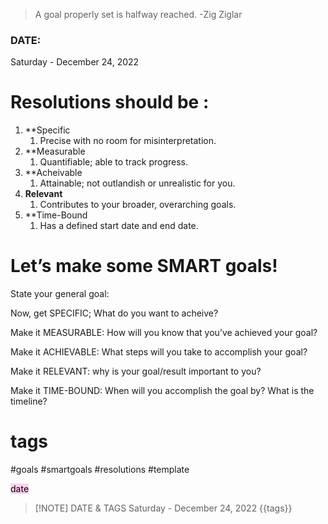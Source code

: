> A goal properly set is halfway reached.
> -Zig Ziglar


### DATE:

Saturday - December 24, 2022


# **Resolutions should be :**
1. **Specific
	1. Precise with no room for misinterpretation.
2. **Measurable
	1. Quantifiable; able to track progress.
3. **Acheivable
	1. Attainable; not outlandish or unrealistic for you.
4. **Relevant**
	1.  Contributes to your broader, overarching goals.
5. **Time-Bound
	1. Has a defined start date and end date.

# Let’s make some SMART goals!

State your general goal: 

Now, get SPECIFIC;
What do you want to acheive?

Make it MEASURABLE:
How will you know that you’ve achieved your goal?

Make it ACHIEVABLE:
What steps will you take to accomplish your goal?

Make it RELEVANT:
why is your goal/result important to you?

Make it TIME-BOUND:
When will you accomplish the goal by? What is the timeline?


# tags
#goals #smartgoals #resolutions #template


<mark style="background: #FFB8EBA6;">         date           </mark>


> [!NOTE] DATE & TAGS
> Saturday - December 24, 2022
> {{tags}}



